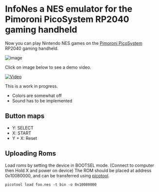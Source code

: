 # InfoNes a NES emulator for the Pimoroni PicoSystem RP2040 gaming handheld
Now you can play Nintendo NES games on the [Pimoroni PicoSystem](https://shop.pimoroni.com/products/picosystem) RP2040 gaming handheld.

![image](https://github.com/fhoedemakers/PicoSystem_InfoNes/blob/master/assets/PicoSystem.jpg)

Click on image below to see a demo video.

[![Video](https://img.youtube.com/vi/4VYKSMvYWc8/0.jpg)](https://www.youtube.com/watch?v=4VYKSMvYWc8)

This is a work in progress.

- Colors are somewhat off
- Sound has to be implemented

## Button maps

- Y: SELECT
- X: START
- Y + X: Reset

## Uploading Roms
Load roms by setting the device in BOOTSEL mode. (Connect to computer then Hold X and power on device)
The ROM should be placed at address 0x10080000, and can be  transferred using [picotool](https://github.com/raspberrypi/picotool).
```
picotool load foo.nes -t bin -o 0x10080000
```
